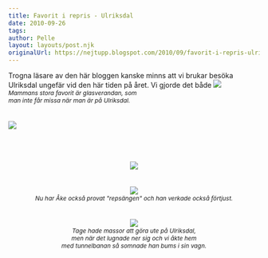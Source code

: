 ```yaml
---
title: Favorit i repris - Ulriksdal
date: 2010-09-26
tags: 	
author: Pelle
layout: layouts/post.njk
originalUrl: https://nejtupp.blogspot.com/2010/09/favorit-i-repris-ulriksdal.html
---
```


Trogna läsare av den här bloggen kanske minns att vi brukar besöka Ulriksdal ungefär vid den här tiden på året. Vi gjorde det både <img src="../../../../img/Ulriksdal-_MG_4430.jpg"><br><span style="font-size:85%;"><span style="font-style: italic;">Mammans stora favorit är glasverandan, som<br>man inte får missa när man är på Ulriksdal.</span></span><br><br><br><img src="../../../../img/Ulriksdal-_MG_4408.jpg"><br><br><br><br></div><div style="text-align: center;"><img src="../../../../img/Ulriksdal-_MG_4418.jpg"><br></div><div style="text-align: center;"><br><br></div><div style="text-align: center;"><img src="../../../../img/Ulriksdal-_MG_4452.jpg"><br><span style="font-size:85%;"><span style="font-style: italic;">Nu har Åke också provat "repsängen" och han verkade också förtjust.</span></span><br><br><br></div><div style="text-align: center;"><img src="../../../../img/Ulriksdal-_MG_4465.jpg"><br><span style="font-style: italic;font-size:85%;">Tage hade massor att göra ute på Ulriksdal,<br>men när det lugnade ner sig och vi åkte hem<br>med tunnelbanan så somnade han bums i sin vagn.</span><br></div>
<!-- no comments on this post -->